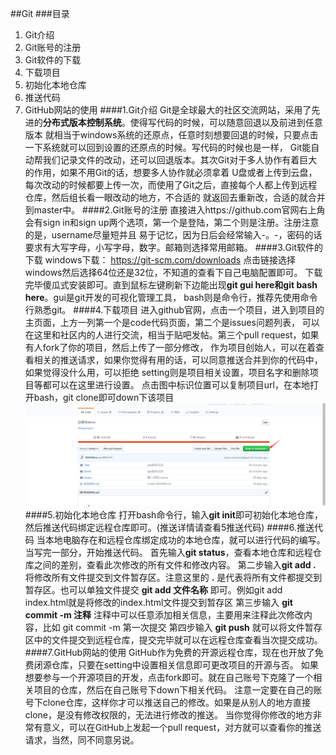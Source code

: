 ##Git
###目录
1. Git介绍 
2. Git账号的注册
3. Git软件的下载
4. 下载项目
5. 初始化本地仓库
6. 推送代码
7. GitHub网站的使用
####1.Git介绍
Git是全球最大的社区交流网站，采用了先进的**分布式版本控制系统**。使得写代码的时候，可以随意回退以及前进到任意版本
就相当于windows系统的还原点，任意时刻想要回退的时候，只要点击一下系统就可以回到设置的还原点的时候。写代码的时候也是一样，
Git能自动帮我们记录文件的改动，还可以回退版本。其次Git对于多人协作有着巨大的作用，如果不用Git的话，想要多人协作就必须拿着
U盘或者上传到云盘，每次改动的时候都要上传一次，而使用了Git之后，直接每个人都上传到远程仓库，然后组长看一眼改动的地方，不合适的
就返回去重新改，合适的就合并到master中。
####2.Git账号的注册
直接进入https://github.com官网右上角会有sign in和sign up两个选项，第一个是登陆，第二个则是注册。注册注意的是，username尽量短并且
易于记忆，因为日后会经常输入-。-，密码的话要求有大写字母，小写字母，数字。邮箱则选择常用邮箱。
####3.Git软件的下载
windows下载：
https://git-scm.com/downloads 点击链接选择windows然后选择64位还是32位，不知道的查看下自己电脑配置即可。
下载完毕傻瓜式安装即可。直到鼠标左键刷新下边能出现**git gui here和git bash here**。gui是git开发的可视化管理工具，
bash则是命令行，推荐先使用命令行熟悉git。
####4.下载项目
进入github官网，点击一个项目，进入到项目的主页面，上方一列第一个是code代码页面，第二个是issues问题列表，
可以在这里和社区内的人进行交流，相当于贴吧发帖。第三个pull request，如果有人fork了你的项目，然后上传了一部分修改，
作为项目创始人，可以在着查看相关的推送请求，如果你觉得有用的话，可以同意推送合并到你的代码中，如果觉得没什么用，可以拒绝
setting则是项目相关设置，项目名字和删除项目等都可以在这里进行设置。
点击图中标识位置可以复制项目url，在本地打开bash，git clone即可down下该项目
![git下载项目](./git1.png)
####5.初始化本地仓库
打开bash命令行，输入**git init**即可初始化本地仓库，然后推送代码绑定远程仓库即可。(推送详情请查看5推送代码)
####6.推送代码
当本地电脑存在和远程仓库绑定成功的本地仓库，就可以进行代码的编写。当写完一部分，开始推送代码。
首先输入**git status**，查看本地仓库和远程仓库之间的差别，查看此次修改的所有文件和修改内容。
第二步输入**git add .** 将修改所有文件提交到文件暂存区。注意这里的 **.** 是代表将所有文件都提交到暂存区。也可以单独文件提交
 **git add 文件名称** 即可。例如git add index.html就是将修改的index.html文件提交到暂存区
 第三步输入 **git commit -m 注释** 注释中可以任意添加相关信息，主要用来注释此次修改内容，比如 git commit -m 第一次提交
 第四步输入 **git push** 就可以将文件暂存区中的文件提交到远程仓库，提交完毕就可以在远程仓库查看当次提交成功。
 ####7.GitHub网站的使用
 GitHub作为免费的开源远程仓库，现在也开放了免费闭源仓库，只要在setting中设置相关信息即可更改项目的开源与否。
 如果想要参与一个开源项目的开发，点击fork即可。就在自己账号下克隆了一个相关项目的仓库，然后在自己账号下down下相关代码。
 注意一定要在自己的账号下clone仓库，这样你才可以推送自己的修改。如果是从别人的地方直接clone，是没有修改权限的，无法进行修改的推送。
 当你觉得你修改的地方非常有意义，可以在GitHub上发起一个pull request，对方就可以查看你的推送请求，当然，同不同意另说。
 